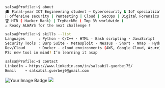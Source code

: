 ```bash
salsa@Profile:~$ about
🎓 Final-year ICT Engineering student — Cybersecurity & IoT specialization
🔐 offensive security | Pentesting | Cloud | SecOps | Digital Forensics | ML/AI | Emerging Tech
🏆 HTB ( Hacker Rank) | TryHackMe ( Top 3% worldwide )
⚔️ Ready ALWAYS for the next challenge !

salsa@Profile:~$ skills --list
Languages      : Python · C/C++ · HTML · Bash scripting · JavaScript
Security Tools : Burp Suite · Metasploit · Nessus · Snort · Nmap · Hydra · John the Ripper · Gobuster · Dirb · nslookup  and many more
Dev/Cloud      : Docker . cloud environments (AWS, Google Cloud, Azure)
PS: new tool in mind? I’m learning it asap

salsa@Profile:~$ contact
LinkedIn → https://www.linkedin.com/in/salsabil-guerbej75/
Email    → salsabil.guerbej0@gmail.com 
````
<img src="https://tryhackme-badges.s3.amazonaws.com/dumyysal.png" alt="Your Image Badge" /> 
<img src="hackerrank.png" />
